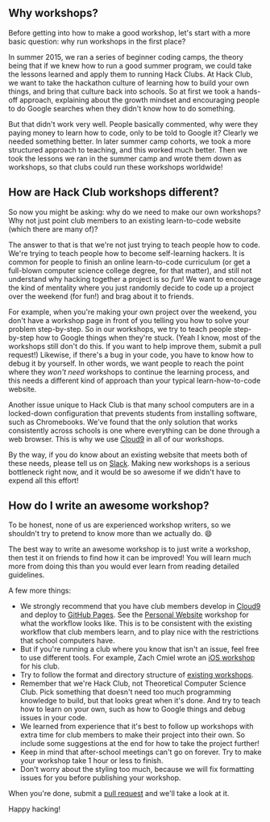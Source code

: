 ## Why workshops?

Before getting into how to make a good workshop, let's start with a more basic
question: why run workshops in the first place?

In summer 2015, we ran a series of beginner coding camps, the theory being that
if we knew how to run a good summer program, we could take the lessons learned
and apply them to running Hack Clubs. At Hack Club, we want to take the
hackathon culture of learning how to build your own things, and bring that
culture back into schools. So at first we took a hands-off approach, explaining
about the growth mindset and encouraging people to do Google searches when they
didn't know how to do something.

But that didn't work very well. People basically commented, why were they
paying money to learn how to code, only to be told to Google it? Clearly we
needed something better. In later summer camp cohorts, we took a more
structured approach to teaching, and this worked much better. Then we took the
lessons we ran in the summer camp and wrote them down as workshops, so that
clubs could run these workshops worldwide!

## How are Hack Club workshops different?

So now you might be asking: why do we need to make our own workshops? Why not
just point club members to an existing learn-to-code website (which there are
many of)?

The answer to that is that we're not just trying to teach people how to code.
We're trying to teach people how to become self-learning hackers. It is common
for people to finish an online learn-to-code curriculum (or get a full-blown
computer science college degree, for that matter), and still not understand why
hacking together a project is so *fun*! We want to encourage the kind of
mentality where you just randomly decide to code up a project over the weekend
(for fun!) and brag about it to friends.

For example, when you're making your own project over the weekend, you don't
have a workshop page in front of you telling you how to solve your problem
step-by-step. So in our workshops, we try to teach people step-by-step how to
Google things when they're stuck. (Yeah I know, most of the workshops still
don't do this. If you want to help improve them, submit a pull request!)
Likewise, if there's a bug in your code, you have to know how to debug it by
yourself. In other words, we want people to reach the point where they *won't
need* workshops to continue the learning process, and this needs a different
kind of approach than your typical learn-how-to-code website.

Another issue unique to Hack Club is that many school computers are in a
locked-down configuration that prevents students from installing software, such
as Chromebooks. We've found that the only solution that works consistently
across schools is one where everything can be done through a web browser. This
is why we use [Cloud9](https://c9.io/login) in all of our workshops.

By the way, if you do know about an existing website that meets both of these
needs, please tell us on [Slack](https://hackclub.slack.com/). Making new
workshops is a serious bottleneck right now, and it would be so awesome if we
didn't have to expend all this effort!

## How do I write an awesome workshop?

To be honest, none of us are experienced workshop writers, so we shouldn't try
to pretend to know more than we actually do. :smile:

The best way to write an awesome workshop is to just write a workshop, then
test it on friends to find how it can be improved! You will learn much more
from doing this than you would ever learn from reading detailed guidelines.

A few more things:

- We strongly recommend that you have club members develop in
  [Cloud9](https://c9.io/login) and deploy to [GitHub
  Pages](https://pages.github.com). See the [Personal
  Website](https://github.com/hackclub/hackclub/blob/master/workshops/personal_website/)
  workshop for what the workflow looks like. This is to be consistent with the
  existing workflow that club members learn, and to play nice with the
  restrictions that school computers have.
- But if you're running a club where you know that isn't an issue, feel free to
  use different tools. For example, Zach Cmiel wrote an [iOS
  workshop](https://github.com/hackclub/hackclub/blob/master/workshops/swiper/)
  for his club.
- Try to follow the format and directory structure of [existing
  workshops](https://github.com/hackclub/hackclub/tree/master/workshops/).
- Remember that we're Hack Club, not Theoretical Computer Science Club. Pick
  something that doesn't need too much programming knowledge to build, but that
  looks great when it's done. And try to teach how to learn on your own, such as
  how to Google things and debug issues in your code.
- We learned from experience that it's best to follow up workshops with extra
  time for club members to make their project into their own. So include some
  suggestions at the end for how to take the project further!
- Keep in mind that after-school meetings can't go on forever. Try to make your
  workshop take 1 hour or less to finish.
- Don't worry about the styling too much, because we will fix formatting issues for
  you before publishing your workshop.

When you're done, submit a [pull
request](https://github.com/hackclub/hackclub/pulls) and we'll take a look at
it.

Happy hacking!

